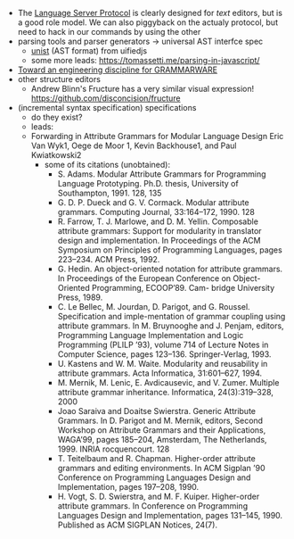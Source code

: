 * The [Language Server Protocol](https://github.com/microsoft/language-server-protocol) is clearly designed for *text* editors, but is a good role model. We can also piggyback on the actualy protocol, but need to hack in our commands by using the other
* parsing tools and parser generators -> universal AST interfce spec
  * [unist](https://github.com/syntax-tree/unist) (AST format) from uifiedjs
  * some more leads: https://tomassetti.me/parsing-in-javascript/
* [Toward an engineering discipline for GRAMMARWARE](https://www.cs.vu.nl/grammarware/agenda/paper.pdf)
* other structure editors
  * Andrew Blinn's Fructure has a very similar visual expression!
https://github.com/disconcision/fructure
* (incremental syntax specification) specifications
  * do they exist?
  * leads:
  * Forwarding in Attribute Grammars for Modular Language Design Eric Van Wyk1, Oege de Moor 1, Kevin Backhouse1, and Paul Kwiatkowski2
    * some of its citations (unobtained):
      * S. Adams. Modular Attribute Grammars for Programming Language Prototyping. Ph.D. thesis, University of Southampton, 1991. 128, 135
      * G. D. P. Dueck and G. V. Cormack. Modular attribute grammars. Computing Journal, 33:164–172, 1990. 128
      * R. Farrow, T. J. Marlowe, and D. M. Yellin. Composable attribute grammars: Support for modularity in translator design and implementation. In Proceedings of the ACM Symposium on Principles of Programming Languages, pages 223–234. ACM Press, 1992.
      * G. Hedin. An object-oriented notation for attribute grammars. In Proceedings of the European Conference on Object-Oriented Programming, ECOOP’89. Cam- bridge University Press, 1989.
      * C. Le Bellec, M. Jourdan, D. Parigot, and G. Roussel. Specification and imple-mentation of grammar coupling using attribute grammars. In M. Bruynooghe and J. Penjam, editors, Programming Language Implementation and Logic Programming (PLILP ’93), volume 714 of Lecture Notes in Computer Science, pages 123–136. Springer-Verlag, 1993.
      * U. Kastens and W. M. Waite. Modularity and reusability in attribute grammars. Acta Informatica, 31:601–627, 1994.
      * M. Mernik, M. Lenic, E. Avdicausevic, and V. Zumer. Multiple attribute grammar inheritance. Informatica, 24(3):319–328, 2000
      * Joao Saraiva and Doaitse Swierstra. Generic Attribute Grammars. In D. Parigot and M. Mernik, editors, Second Workshop on Attribute Grammars and their Applications, WAGA’99, pages 185–204, Amsterdam, The Netherlands, 1999. INRIA rocquencourt. 128
      * T. Teitelbaum and R. Chapman. Higher-order attribute grammars and editing environments. In ACM Sigplan ’90 Conference on Programming Languages Design and Implementation, pages 197–208, 1990.
      * H. Vogt, S. D. Swierstra, and M. F. Kuiper. Higher-order attribute grammars. In Conference on Programming Languages Design and Implementation, pages 131–145, 1990. Published as ACM SIGPLAN Notices, 24(7).